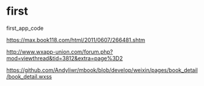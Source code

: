 # first
first_app_code

https://max.book118.com/html/2011/0607/266481.shtm

http://www.wxapp-union.com/forum.php?mod=viewthread&tid=3812&extra=page%3D2

https://github.com/Andyliwr/mbook/blob/develop/weixin/pages/book_detail/book_detail.wxss
